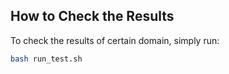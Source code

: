 ## How to Check the Results

To check the results of certain domain, simply run:

```bash
bash run_test.sh

